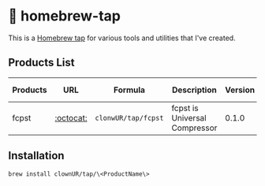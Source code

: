 # 🍺 homebrew-tap

This is a [Homebrew tap](https://docs.brew.sh/Taps) for various tools and utilities that I've created.

## Products List
| Products | URL | Formula | Description | Version | Release Date |
| ------- | --- | ------- | ----------- | ------- | ------------ |
| fcpst | [:octocat:](https://github.com/clownUR/fcpst) | `clonwUR/tap/fcpst` | fcpst is Universal Compressor | 0.1.0 | 2024-05-01

 ## Installation

```bash
brew install clownUR/tap/\<ProductName\>
```

